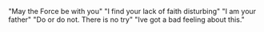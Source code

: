 "May the Force be with you"
"I find your lack of faith disturbing"
"I am your father"
"Do or do not. There is no try"
"Ive got a bad feeling about this."
